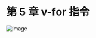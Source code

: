 # 第 5 章 v-for 指令

![image](https://read-1305214533.cos.ap-guangzhou.myqcloud.com/Figure-P70_8306.jpg)
